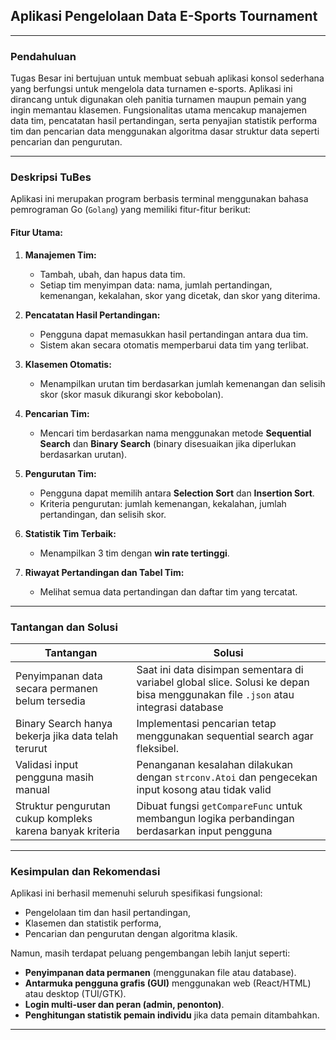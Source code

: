 ## **Aplikasi Pengelolaan Data E-Sports Tournament**

---

### **Pendahuluan**

Tugas Besar ini bertujuan untuk membuat sebuah aplikasi konsol sederhana yang berfungsi untuk mengelola data turnamen e-sports. Aplikasi ini dirancang untuk digunakan oleh panitia turnamen maupun pemain yang ingin memantau klasemen. Fungsionalitas utama mencakup manajemen data tim, pencatatan hasil pertandingan, serta penyajian statistik performa tim dan pencarian data menggunakan algoritma dasar struktur data seperti pencarian dan pengurutan.

---

### **Deskripsi TuBes**

Aplikasi ini merupakan program berbasis terminal menggunakan bahasa pemrograman Go (`Golang`) yang memiliki fitur-fitur berikut:

#### **Fitur Utama:**

1. **Manajemen Tim:**

   * Tambah, ubah, dan hapus data tim.
   * Setiap tim menyimpan data: nama, jumlah pertandingan, kemenangan, kekalahan, skor yang dicetak, dan skor yang diterima.

2. **Pencatatan Hasil Pertandingan:**

   * Pengguna dapat memasukkan hasil pertandingan antara dua tim.
   * Sistem akan secara otomatis memperbarui data tim yang terlibat.

3. **Klasemen Otomatis:**

   * Menampilkan urutan tim berdasarkan jumlah kemenangan dan selisih skor (skor masuk dikurangi skor kebobolan).

4. **Pencarian Tim:**

   * Mencari tim berdasarkan nama menggunakan metode **Sequential Search** dan **Binary Search** (binary disesuaikan jika diperlukan berdasarkan urutan).

5. **Pengurutan Tim:**

   * Pengguna dapat memilih antara **Selection Sort** dan **Insertion Sort**.
   * Kriteria pengurutan: jumlah kemenangan, kekalahan, jumlah pertandingan, dan selisih skor.

6. **Statistik Tim Terbaik:**

   * Menampilkan 3 tim dengan **win rate tertinggi**.

7. **Riwayat Pertandingan dan Tabel Tim:**

   * Melihat semua data pertandingan dan daftar tim yang tercatat.

---

### **Tantangan dan Solusi**

| Tantangan                                                 | Solusi                                                                                                                           |
| --------------------------------------------------------- | -------------------------------------------------------------------------------------------------------------------------------- |
| Penyimpanan data secara permanen belum tersedia           | Saat ini data disimpan sementara di variabel global slice. Solusi ke depan bisa menggunakan file `.json` atau integrasi database |
| Binary Search hanya bekerja jika data telah terurut       | Implementasi pencarian tetap menggunakan sequential search agar fleksibel.                                                       |
| Validasi input pengguna masih manual                      | Penanganan kesalahan dilakukan dengan `strconv.Atoi` dan pengecekan input kosong atau tidak valid                                |
| Struktur pengurutan cukup kompleks karena banyak kriteria | Dibuat fungsi `getCompareFunc` untuk membangun logika perbandingan berdasarkan input pengguna                                    |

---

### **Kesimpulan dan Rekomendasi**

Aplikasi ini berhasil memenuhi seluruh spesifikasi fungsional:

* Pengelolaan tim dan hasil pertandingan,
* Klasemen dan statistik performa,
* Pencarian dan pengurutan dengan algoritma klasik.

Namun, masih terdapat peluang pengembangan lebih lanjut seperti:

* **Penyimpanan data permanen** (menggunakan file atau database).
* **Antarmuka pengguna grafis (GUI)** menggunakan web (React/HTML) atau desktop (TUI/GTK).
* **Login multi-user dan peran (admin, penonton)**.
* **Penghitungan statistik pemain individu** jika data pemain ditambahkan.



---



